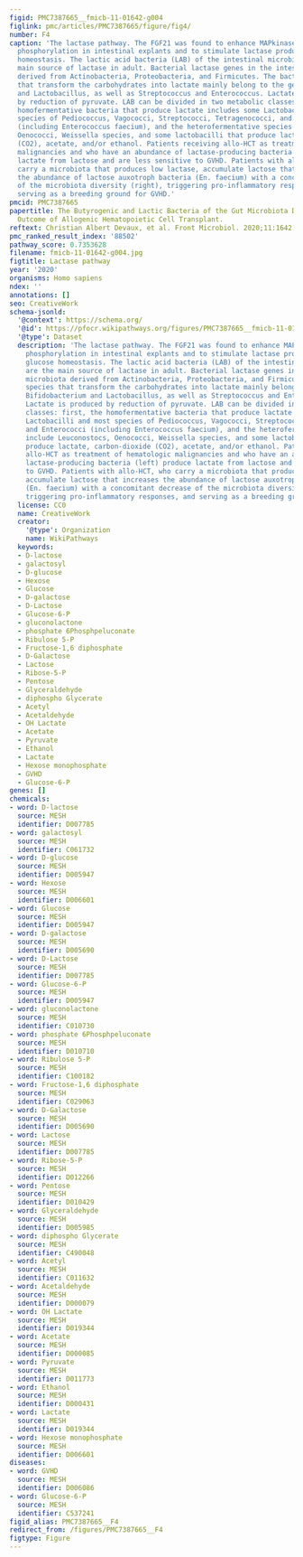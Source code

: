 ```yaml
---
figid: PMC7387665__fmicb-11-01642-g004
figlink: pmc/articles/PMC7387665/figure/fig4/
number: F4
caption: 'The lactase pathway. The FGF21 was found to enhance MAPkinases (ERK1/2)
  phosphorylation in intestinal explants and to stimulate lactase production and glucose
  homeostasis. The lactic acid bacteria (LAB) of the intestinal microbiota are the
  main source of lactase in adult. Bacterial lactase genes in the intestinal microbiota
  derived from Actinobacteria, Proteobacteria, and Firmicutes. The bacterial species
  that transform the carbohydrates into lactate mainly belong to the genera Bifidobacterium
  and Lactobacillus, as well as Streptococcus and Enterococcus. Lactate is produced
  by reduction of pyruvate. LAB can be divided in two metabolic classes: first, the
  homofermentative bacteria that produce lactate includes some Lactobacilli and most
  species of Pediococcus, Vagococci, Streptococci, Tetragenococci, and Enterococci
  (including Enterococcus faecium), and the heterofermentative species include Leuconostocs,
  Oenococci, Weissella species, and some lactobacilli that produce lactate, carbon-dioxide
  (CO2), acetate, and/or ethanol. Patients receiving allo-HCT as treatment of hematologic
  malignancies and who have an abundance of lactase-producing bacteria (left) produce
  lactate from lactose and are less sensitive to GVHD. Patients with allo-HCT, who
  carry a microbiota that produces low lactase, accumulate lactose that increases
  the abundance of lactose auxotroph bacteria (En. faecium) with a concomitant decrease
  of the microbiota diversity (right), triggering pro-inflammatory responses, and
  serving as a breeding ground for GVHD.'
pmcid: PMC7387665
papertitle: The Butyrogenic and Lactic Bacteria of the Gut Microbiota Determine the
  Outcome of Allogenic Hematopoietic Cell Transplant.
reftext: Christian Albert Devaux, et al. Front Microbiol. 2020;11:1642.
pmc_ranked_result_index: '88502'
pathway_score: 0.7353628
filename: fmicb-11-01642-g004.jpg
figtitle: Lactase pathway
year: '2020'
organisms: Homo sapiens
ndex: ''
annotations: []
seo: CreativeWork
schema-jsonld:
  '@context': https://schema.org/
  '@id': https://pfocr.wikipathways.org/figures/PMC7387665__fmicb-11-01642-g004.html
  '@type': Dataset
  description: 'The lactase pathway. The FGF21 was found to enhance MAPkinases (ERK1/2)
    phosphorylation in intestinal explants and to stimulate lactase production and
    glucose homeostasis. The lactic acid bacteria (LAB) of the intestinal microbiota
    are the main source of lactase in adult. Bacterial lactase genes in the intestinal
    microbiota derived from Actinobacteria, Proteobacteria, and Firmicutes. The bacterial
    species that transform the carbohydrates into lactate mainly belong to the genera
    Bifidobacterium and Lactobacillus, as well as Streptococcus and Enterococcus.
    Lactate is produced by reduction of pyruvate. LAB can be divided in two metabolic
    classes: first, the homofermentative bacteria that produce lactate includes some
    Lactobacilli and most species of Pediococcus, Vagococci, Streptococci, Tetragenococci,
    and Enterococci (including Enterococcus faecium), and the heterofermentative species
    include Leuconostocs, Oenococci, Weissella species, and some lactobacilli that
    produce lactate, carbon-dioxide (CO2), acetate, and/or ethanol. Patients receiving
    allo-HCT as treatment of hematologic malignancies and who have an abundance of
    lactase-producing bacteria (left) produce lactate from lactose and are less sensitive
    to GVHD. Patients with allo-HCT, who carry a microbiota that produces low lactase,
    accumulate lactose that increases the abundance of lactose auxotroph bacteria
    (En. faecium) with a concomitant decrease of the microbiota diversity (right),
    triggering pro-inflammatory responses, and serving as a breeding ground for GVHD.'
  license: CC0
  name: CreativeWork
  creator:
    '@type': Organization
    name: WikiPathways
  keywords:
  - D-lactose
  - galactosyl
  - D-glucose
  - Hexose
  - Glucose
  - D-galactose
  - D-Lactose
  - Glucose-6-P
  - gluconolactone
  - phosphate 6Phosphpeluconate
  - Ribulose 5-P
  - Fructose-1,6 diphosphate
  - D-Galactose
  - Lactose
  - Ribose-5-P
  - Pentose
  - Glyceraldehyde
  - diphospho Glycerate
  - Acetyl
  - Acetaldehyde
  - OH Lactate
  - Acetate
  - Pyruvate
  - Ethanol
  - Lactate
  - Hexose monophosphate
  - GVHD
  - Glucose-6-P
genes: []
chemicals:
- word: D-lactose
  source: MESH
  identifier: D007785
- word: galactosyl
  source: MESH
  identifier: C061732
- word: D-glucose
  source: MESH
  identifier: D005947
- word: Hexose
  source: MESH
  identifier: D006601
- word: Glucose
  source: MESH
  identifier: D005947
- word: D-galactose
  source: MESH
  identifier: D005690
- word: D-Lactose
  source: MESH
  identifier: D007785
- word: Glucose-6-P
  source: MESH
  identifier: D005947
- word: gluconolactone
  source: MESH
  identifier: C010730
- word: phosphate 6Phosphpeluconate
  source: MESH
  identifier: D010710
- word: Ribulose 5-P
  source: MESH
  identifier: C100182
- word: Fructose-1,6 diphosphate
  source: MESH
  identifier: C029063
- word: D-Galactose
  source: MESH
  identifier: D005690
- word: Lactose
  source: MESH
  identifier: D007785
- word: Ribose-5-P
  source: MESH
  identifier: D012266
- word: Pentose
  source: MESH
  identifier: D010429
- word: Glyceraldehyde
  source: MESH
  identifier: D005985
- word: diphospho Glycerate
  source: MESH
  identifier: C490048
- word: Acetyl
  source: MESH
  identifier: C011632
- word: Acetaldehyde
  source: MESH
  identifier: D000079
- word: OH Lactate
  source: MESH
  identifier: D019344
- word: Acetate
  source: MESH
  identifier: D000085
- word: Pyruvate
  source: MESH
  identifier: D011773
- word: Ethanol
  source: MESH
  identifier: D000431
- word: Lactate
  source: MESH
  identifier: D019344
- word: Hexose monophosphate
  source: MESH
  identifier: D006601
diseases:
- word: GVHD
  source: MESH
  identifier: D006086
- word: Glucose-6-P
  source: MESH
  identifier: C537241
figid_alias: PMC7387665__F4
redirect_from: /figures/PMC7387665__F4
figtype: Figure
---
```

